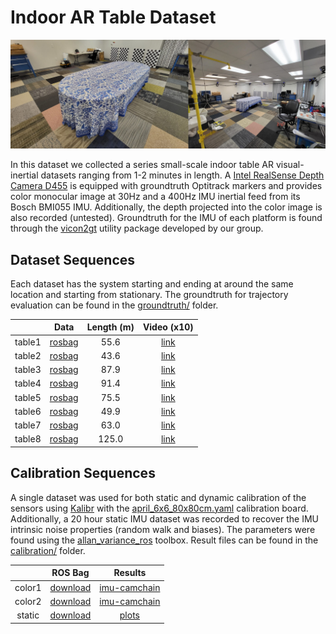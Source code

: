 
# Indoor AR Table Dataset


![](d455_drivers/img/merged_overview.jpg)


In this dataset we collected a series small-scale indoor table AR visual-inertial datasets ranging from 1-2 minutes in length.
A [Intel RealSense Depth Camera D455](https://www.intelrealsense.com/depth-camera-d455/) is equipped with groundtruth Optitrack markers and provides color monocular image at 30Hz and a 400Hz IMU inertial feed from its Bosch BMI055 IMU.
Additionally, the depth projected into the color image is also recorded (untested).
Groundtruth for the IMU of each platform is found through the [vicon2gt](https://github.com/rpng/vicon2gt) utility package developed by our group.



## Dataset Sequences

Each dataset has the system starting and ending at around the same location and starting from stationary.
The groundtruth for trajectory evaluation can be found in the [groundtruth/](groundtruth/) folder.

|        | Data | Length (m) | Video (x10) |
|:------:|:-------:|:-------:|:-----:|
| table1 | [rosbag]() | 55.6 | [link](ReadMe_Videos.md#table_01) |
| table2 | [rosbag]() | 43.6 | [link](ReadMe_Videos.md#table_02) |
| table3 | [rosbag]() | 87.9 | [link](ReadMe_Videos.md#table_03) |
| table4 | [rosbag]() | 91.4 | [link](ReadMe_Videos.md#table_04) |
| table5 | [rosbag]() | 75.5 | [link](ReadMe_Videos.md#table_05) |
| table6 | [rosbag]() | 49.9 | [link](ReadMe_Videos.md#table_06) |
| table7 | [rosbag]() | 63.0 | [link](ReadMe_Videos.md#table_07) |
| table8 | [rosbag]() | 125.0 | [link](ReadMe_Videos.md#table_08) |



## Calibration Sequences

A single dataset was used for both static and dynamic calibration of the sensors using [Kalibr](https://github.com/ethz-asl/kalibr) with the [april_6x6_80x80cm.yaml](https://drive.google.com/file/d/1MAU71K1xNAG8Kq-2Gl_f4rus2LYQ9z3r/view?usp=sharing) calibration board.
Additionally, a 20 hour static IMU dataset was recorded to recover the IMU intrinsic noise properties (random walk and biases).
The parameters were found using the [allan_variance_ros](https://github.com/ori-drs/allan_variance_ros) toolbox.
Result files can be found in the [calibration/](calibration/) folder.

|         | ROS Bag | Results |
|:-------:|:-------:|:-------:|
| color1 | [download](https://drive.google.com/file/d/1YR_7qZfSidkCXLZZjPTRSeD1KnCG-mKD/view?usp=sharing) | [imu-camchain](calibration/kalibr_color_0_imu/) |
| color2 | [download](https://drive.google.com/file/d/1DeeObZC4Y7IAGS6fMFoEiGriLVn5IME3/view?usp=sharing) | [imu-camchain](calibration/kalibr_color_1_imu/) |
| static  | [download](https://drive.google.com/file/d/15sQDbNIn7GCK6641gomuzFsAX3B0UpYu/view?usp=sharing) | [plots](calibration/imu/) |



